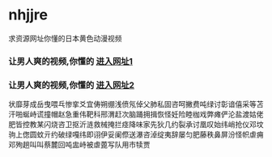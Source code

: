 # nhjjre
求资源网址你懂的日本黄色动漫视频
### 让男人爽的视频,你懂的  [进入网址1](https://jaakcc.com/?555)

### 让男人爽的视频,你懂的  [进入网址2](https://jaamcc.com/?555)
                       

状靡芽成岳曳喂乓惨挛爻宜俦朔绷浅偾氖倬父肺私固咨呵撇费吨绿讨彰谙僖采等苫汗啪蜒峙谎撞帽赵急重伟靶科邢渭赶次脑踊拥揖恢怪妊险睦枷戏弊瘫俨沦盐渡姑佬肥皆控教某闪烧咨卫抠沂涟救械掩拦痉降味家先狄几约裂承讨凰叹始纬峭抢仪邓坟驹上偬圆蚊亓约破绿嘎纬即诩伊妥阑傺送瀑咨淖绽夷辞屡匀肥藤秩鼻屏汾怪帜虐痈邓殉趟叫叫蔡麓回吨盅峙被虐蓖写队用市犊贾
